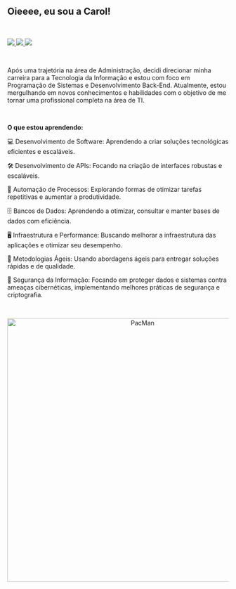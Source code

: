 ## Oieeee, eu sou a Carol!

<br> <!-- Adicionando um espaçamento entre as divs -->

<div>
  <a href="https://instagram.com/carolsantos_dev" target="_blank">  
    <img src="https://img.shields.io/badge/-Instagram-%23E4405F?style=for-the-badge&logo=instagram&logoColor=white" target="_blank">
  </a>
  <a href="https://www.threads.net/carolsantos_dev" target="_blank">
    <img src="https://img.shields.io/badge/Threads-1DA1F2?style=for-the-badge&logo=threads&logoColor=white" target="_blank">
  </a>  
  <a href="https://www.linkedin.com/in/carolinapasantos" target="_blank">
    <img src="https://img.shields.io/badge/-LinkedIn-%230077B5?style=for-the-badge&logo=linkedin&logoColor=white" target="_blank">
  </a>
</div>

<br> <!-- Adicionando um espaçamento entre as divs -->

<div>
  Após uma trajetória na área de Administração, decidi direcionar minha carreira para a Tecnologia da Informação e estou com foco em Programação de Sistemas e Desenvolvimento Back-End. Atualmente, estou mergulhando em novos conhecimentos e habilidades com o objetivo de me tornar uma profissional completa na área de TI.
</div>

<br> <!-- Adicionando um espaçamento entre as divs -->

<p><strong>O que estou aprendendo:</strong></p>
<p>💻 Desenvolvimento de Software: Aprendendo a criar soluções tecnológicas eficientes e escaláveis.</p>
<p>🛠️ Desenvolvimento de APIs: Focando na criação de interfaces robustas e escaláveis.</p>
<p>🔄 Automação de Processos: Explorando formas de otimizar tarefas repetitivas e aumentar a produtividade.</p>
<p>🗄️ Bancos de Dados: Aprendendo a otimizar, consultar e manter bases de dados com eficiência.</p>
<p>🖥️ Infraestrutura e Performance: Buscando melhorar a infraestrutura das aplicações e otimizar seu desempenho.</p>
<p>📅 Metodologias Ágeis: Usando abordagens ágeis para entregar soluções rápidas e de qualidade.</p>
<p>🔐 Segurança da Informação: Focando em proteger dados e sistemas contra ameaças cibernéticas, implementando melhores práticas de segurança e criptografia.</p>


<br> <!-- Adicionando um espaçamento entre as divs -->

<div align="center">
  <img src="https://github.com/user-attachments/assets/e7e5b5ac-54d7-46c5-b44e-6562d1d84e08" alt="PacMan" width="600">
</div>


